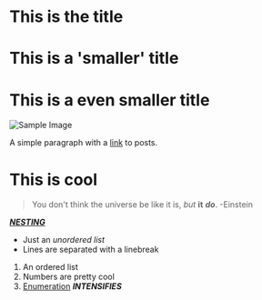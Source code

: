 # This is the title

# This is a 'smaller' title

# This is a even smaller title

![Sample Image](https://i.redd.it/190y6uh5l3131.jpg)

A simple paragraph with a [link](posts) to posts. <h1>This is cool</h1>

> You don't think the universe be like it is, _but_ **it** _**do**_. -Einstein

[**_NESTING_**](posts)

* Just an *unordered list*
* Lines are separated with a linebreak

1. An ordered list
2. Numbers are pretty cool
3. [Enumeration](https://en.wikipedia.org/wiki/Enumeration) **_INTENSIFIES_**
